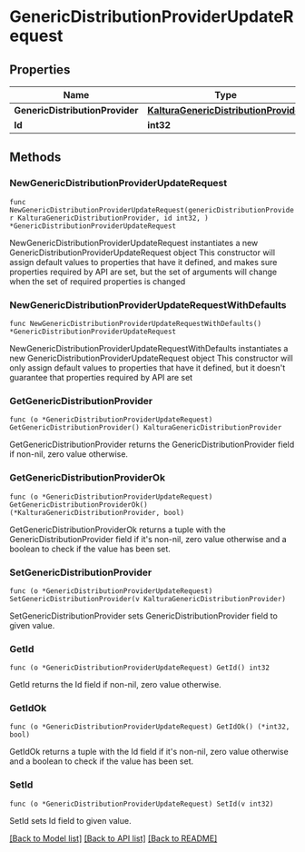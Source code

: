 # GenericDistributionProviderUpdateRequest

## Properties

Name | Type | Description | Notes
------------ | ------------- | ------------- | -------------
**GenericDistributionProvider** | [**KalturaGenericDistributionProvider**](KalturaGenericDistributionProvider.md) |  | 
**Id** | **int32** |  | 

## Methods

### NewGenericDistributionProviderUpdateRequest

`func NewGenericDistributionProviderUpdateRequest(genericDistributionProvider KalturaGenericDistributionProvider, id int32, ) *GenericDistributionProviderUpdateRequest`

NewGenericDistributionProviderUpdateRequest instantiates a new GenericDistributionProviderUpdateRequest object
This constructor will assign default values to properties that have it defined,
and makes sure properties required by API are set, but the set of arguments
will change when the set of required properties is changed

### NewGenericDistributionProviderUpdateRequestWithDefaults

`func NewGenericDistributionProviderUpdateRequestWithDefaults() *GenericDistributionProviderUpdateRequest`

NewGenericDistributionProviderUpdateRequestWithDefaults instantiates a new GenericDistributionProviderUpdateRequest object
This constructor will only assign default values to properties that have it defined,
but it doesn't guarantee that properties required by API are set

### GetGenericDistributionProvider

`func (o *GenericDistributionProviderUpdateRequest) GetGenericDistributionProvider() KalturaGenericDistributionProvider`

GetGenericDistributionProvider returns the GenericDistributionProvider field if non-nil, zero value otherwise.

### GetGenericDistributionProviderOk

`func (o *GenericDistributionProviderUpdateRequest) GetGenericDistributionProviderOk() (*KalturaGenericDistributionProvider, bool)`

GetGenericDistributionProviderOk returns a tuple with the GenericDistributionProvider field if it's non-nil, zero value otherwise
and a boolean to check if the value has been set.

### SetGenericDistributionProvider

`func (o *GenericDistributionProviderUpdateRequest) SetGenericDistributionProvider(v KalturaGenericDistributionProvider)`

SetGenericDistributionProvider sets GenericDistributionProvider field to given value.


### GetId

`func (o *GenericDistributionProviderUpdateRequest) GetId() int32`

GetId returns the Id field if non-nil, zero value otherwise.

### GetIdOk

`func (o *GenericDistributionProviderUpdateRequest) GetIdOk() (*int32, bool)`

GetIdOk returns a tuple with the Id field if it's non-nil, zero value otherwise
and a boolean to check if the value has been set.

### SetId

`func (o *GenericDistributionProviderUpdateRequest) SetId(v int32)`

SetId sets Id field to given value.



[[Back to Model list]](../README.md#documentation-for-models) [[Back to API list]](../README.md#documentation-for-api-endpoints) [[Back to README]](../README.md)


